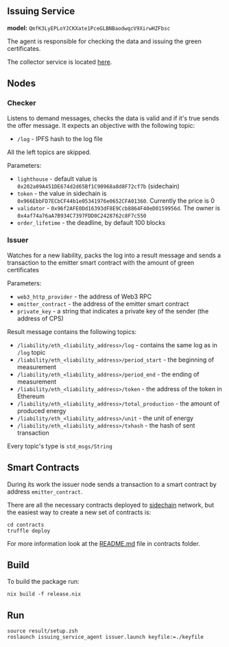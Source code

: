 Issuing Service
---------------

**model:** `QmfK3LyEPLoYJCKXate1PceGLBNBaodwqcV9XirwHZFbsc`

The agent is responsible for checking the data and issuing the green certificates.

The collector service is located [here](https://github.com/DAO-IPCI/collector-service).

## Nodes

### Checker

Listens to demand messages, checks the data is valid and if it's true sends the offer message.
It expects an objective with the following topic:

* `/log` - IPFS hash to the log file

All the left topics are skipped.

Parameters:

* `lighthouse` - default value is `0x202a09A451DE674d2d65Bf1C90968a8d8F72cf7b` (sidechain)
* `token` - the value in sidechain is `0x966EbbFD7ECbCF44b1e05341976e0652CFA01360`. Currently the price is 0
* `validator` - `0x96f2AFE0Dd16393dF8E9Ccb8864F40eD0159956d`. The owner is `0x4af74a76aA7B934C7397FDD0C2428762c8F7c550`
* `order_lifetime` - the deadline, by default 100 blocks

### Issuer

Watches for a new liability, packs the log into a result message and sends a transaction to the emitter smart contract with the amount of green certificates

Parameters:

* `web3_http_provider` - the address of Web3 RPC
* `emitter_contract` - the address of the emitter smart contract
* `private_key` - a string that indicates a private key of the sender (the address of CPS)

Result message contains the following topics:

* `/liability/eth_<liability_address>/log` - contains the same log as in `/log` topic
* `/liability/eth_<liability_address>/period_start` - the beginning of measurement
* `/liability/eth_<liability_address>/period_end` - the ending of measurement
* `/liability/eth_<liability_address>/token` - the address of the token in Ethereum
* `/liability/eth_<liability_address>/total_production` - the amount of produced energy
* `/liability/eth_<liability_address>/unit` - the unit of energy
* `/liability/eth_<liability_address>/txhash` - the hash of sent transaction

Every topic's type is `std_msgs/String`

## Smart Contracts

During its work the issuer node sends a transaction to a smart contract by address `emitter_contract`.

There are all the necessary contracts deployed to [sidechain](https://github.com/airalab/airalab-sidechain) network, but the easiest way to create a new set of contracts is:

```
cd contracts
truffle deploy
```

For more information look at the [README.md](contracts/README.md) file in contracts folder.

## Build

To build the package run:

```
nix build -f release.nix
```

## Run

```
source result/setup.zsh
roslaunch issuing_service_agent issuer.launch keyfile:=./keyfile
```
